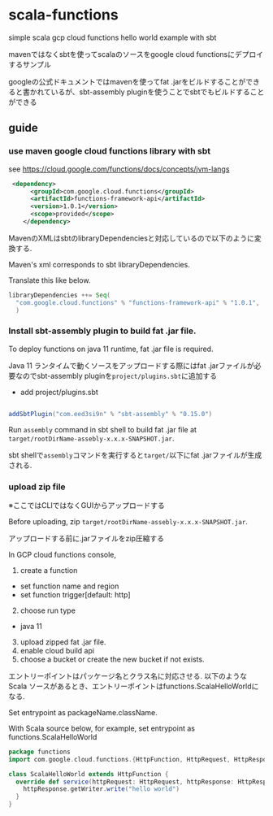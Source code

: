 # scala-functions
simple scala gcp cloud functions hello world example with sbt

mavenではなくsbtを使ってscalaのソースをgoogle cloud functionsにデプロイするサンプル

googleの公式ドキュメントではmavenを使ってfat .jarをビルドすることができると書かれているが、sbt-assembly pluginを使うことでsbtでもビルドすることができる

## guide

### use maven google cloud functions library with sbt

see https://cloud.google.com/functions/docs/concepts/jvm-langs

```xml
 <dependency>
      <groupId>com.google.cloud.functions</groupId>
      <artifactId>functions-framework-api</artifactId>
      <version>1.0.1</version>
      <scope>provided</scope>
    </dependency>
```

MavenのXMLはsbtのlibraryDependenciesと対応しているので以下のように変換する.

Maven's xml corresponds to sbt libraryDependencies.

Translate this like below.

```sbt
libraryDependencies ++= Seq(
  "com.google.cloud.functions" % "functions-framework-api" % "1.0.1",
  )
```
###  Install sbt-assembly plugin to build fat .jar file.

To deploy functions on java 11 runtime, fat .jar file is required.

Java 11 ランタイムで動くソースをアップロードする際にはfat .jarファイルが必要なのでsbt-assembly pluginを``project/plugins.sbt``に追加する

- add project/plugins.sbt 

```scala:plugins.sbt

addSbtPlugin("com.eed3si9n" % "sbt-assembly" % "0.15.0")

```

Run `assembly` command in sbt shell to build fat .jar file at ``target/rootDirName-assebly-x.x.x-SNAPSHOT.jar``.

sbt shellで``assembly``コマンドを実行すると``target/``以下にfat .jarファイルが生成される.

### upload zip file

※ここではCLIではなくGUIからアップロードする

Before uploading, zip ``target/rootDirName-assebly-x.x.x-SNAPSHOT.jar``.

アップロードする前に.jarファイルをzip圧縮する


In GCP cloud functions console,

1. create a function
  - set function name and region
  - set function trigger[default: http]
2. choose run type
  - java 11
3. upload zipped fat .jar file.
4. enable cloud build api
5. choose a bucket or create the new bucket if not exists.

エントリーポイントはパッケージ名とクラス名に対応させる. 以下のようなScala ソースがあるとき、エントリーポイントはfunctions.ScalaHelloWorldになる.

Set entrypoint as packageName.className.

With Scala source below, for example, set entrypoint as functions.ScalaHelloWorld

```scala
package functions
import com.google.cloud.functions.{HttpFunction, HttpRequest, HttpResponse}

class ScalaHelloWorld extends HttpFunction {
  override def service(httpRequest: HttpRequest, httpResponse: HttpResponse):Unit = {
    httpResponse.getWriter.write("hello world")
  }
}


```
